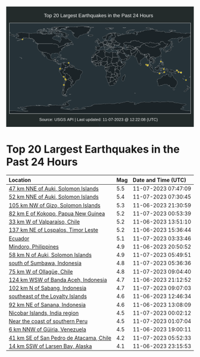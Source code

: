 ![Map](./map.png)

# Top 20 Largest Earthquakes in the Past 24 Hours

| Location | Mag | Date and Time (UTC) |
|:---|:---|:---|
| [47 km NNE of Auki, Solomon Islands](https://earthquake.usgs.gov/earthquakes/eventpage/us7000l9az) | 5.5 | 11-07-2023 07:47:09 |
| [52 km NNE of Auki, Solomon Islands](https://earthquake.usgs.gov/earthquakes/eventpage/us7000l9ax) | 5.4 | 11-07-2023 07:30:45 |
| [105 km NW of Gizo, Solomon Islands](https://earthquake.usgs.gov/earthquakes/eventpage/us7000l98e) | 5.3 | 11-06-2023 21:30:59 |
| [82 km E of Kokopo, Papua New Guinea](https://earthquake.usgs.gov/earthquakes/eventpage/us7000l99d) | 5.2 | 11-07-2023 00:53:39 |
| [33 km W of Valparaíso, Chile](https://earthquake.usgs.gov/earthquakes/eventpage/us7000l951) | 5.2 | 11-06-2023 13:51:10 |
| [137 km NE of Lospalos, Timor Leste](https://earthquake.usgs.gov/earthquakes/eventpage/us7000l95l) | 5.2 | 11-06-2023 15:36:44 |
| [Ecuador](https://earthquake.usgs.gov/earthquakes/eventpage/us7000l99x) | 5.1 | 11-07-2023 03:33:46 |
| [Mindoro, Philippines](https://earthquake.usgs.gov/earthquakes/eventpage/us7000l97u) | 4.9 | 11-06-2023 20:50:52 |
| [58 km N of Auki, Solomon Islands](https://earthquake.usgs.gov/earthquakes/eventpage/us7000l9aj) | 4.9 | 11-07-2023 05:49:51 |
| [south of Sumbawa, Indonesia](https://earthquake.usgs.gov/earthquakes/eventpage/us7000l9ag) | 4.8 | 11-07-2023 05:36:36 |
| [75 km W of Ollagüe, Chile](https://earthquake.usgs.gov/earthquakes/eventpage/us7000l9b9) | 4.8 | 11-07-2023 09:04:40 |
| [124 km WSW of Banda Aceh, Indonesia](https://earthquake.usgs.gov/earthquakes/eventpage/us7000l986) | 4.7 | 11-06-2023 21:12:52 |
| [102 km N of Sabang, Indonesia](https://earthquake.usgs.gov/earthquakes/eventpage/us7000l9ba) | 4.7 | 11-07-2023 09:07:03 |
| [southeast of the Loyalty Islands](https://earthquake.usgs.gov/earthquakes/eventpage/us7000l94x) | 4.6 | 11-06-2023 12:46:34 |
| [92 km NE of Sanana, Indonesia](https://earthquake.usgs.gov/earthquakes/eventpage/us7000l94y) | 4.6 | 11-06-2023 13:08:09 |
| [Nicobar Islands, India region](https://earthquake.usgs.gov/earthquakes/eventpage/us7000l995) | 4.5 | 11-07-2023 00:02:12 |
| [Near the coast of southern Peru](https://earthquake.usgs.gov/earthquakes/eventpage/us7000l99f) | 4.5 | 11-07-2023 01:07:04 |
| [6 km NNW of Güiria, Venezuela](https://earthquake.usgs.gov/earthquakes/eventpage/us7000l97h) | 4.5 | 11-06-2023 19:00:11 |
| [41 km SE of San Pedro de Atacama, Chile](https://earthquake.usgs.gov/earthquakes/eventpage/us7000l9ai) | 4.2 | 11-07-2023 05:52:33 |
| [14 km SSW of Larsen Bay, Alaska](https://earthquake.usgs.gov/earthquakes/eventpage/us7000l98t) | 4.1 | 11-06-2023 23:15:53 |
